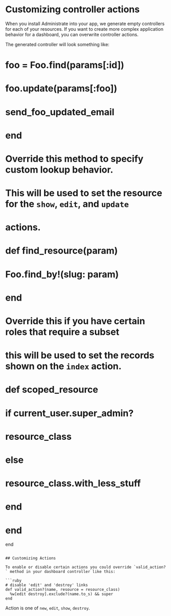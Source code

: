 # Customizing controller actions

When you install Administrate into your app,
we generate empty controllers for each of your resources.
If you want to create more complex application behavior for a dashboard,
you can overwrite controller actions.

The generated controller will look something like:

  #   foo = Foo.find(params[:id])
  #   foo.update(params[:foo])
  #   send_foo_updated_email
  # end

  # Override this method to specify custom lookup behavior.
  # This will be used to set the resource for the `show`, `edit`, and `update`
  # actions.
  #
  # def find_resource(param)
  #   Foo.find_by!(slug: param)
  # end

  # Override this if you have certain roles that require a subset
  # this will be used to set the records shown on the `index` action.
  #
  # def scoped_resource
  #  if current_user.super_admin?
  #    resource_class
  #  else
  #    resource_class.with_less_stuff
  #  end
  # end
end
```

## Customizing Actions

To enable or disable certain actions you could override `valid_action?` method in your dashboard controller like this:

```ruby
# disable 'edit' and 'destroy' links
def valid_action?(name, resource = resource_class)
  %w[edit destroy].exclude?(name.to_s) && super
end
```

Action is one of `new`, `edit`, `show`, `destroy`.
